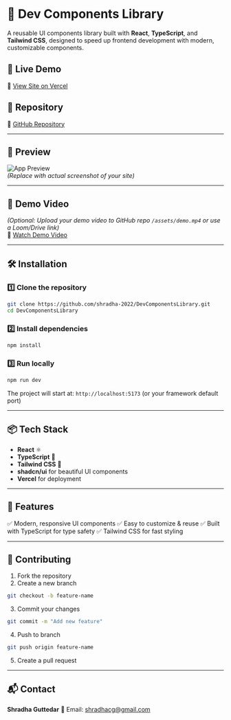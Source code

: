 # 🚀 Dev Components Library

A reusable UI components library built with **React**, **TypeScript**, and **Tailwind CSS**, designed to speed up frontend development with modern, customizable components.

## 📌 Live Demo  
🔗 [View Site on Vercel](https://dev-components-library-xiug-fhtjos9zw.vercel.app)  

## 📂 Repository  
🔗 [GitHub Repository](https://github.com/shradha-2022/DevComponentsLibrary)  

---

## 📸 Preview  
![App Preview](https://via.placeholder.com/800x400?text=Dev+Components+Library+Preview)  
*(Replace with actual screenshot of your site)*  

---

## 🎥 Demo Video  
*(Optional: Upload your demo video to GitHub repo `/assets/demo.mp4` or use a Loom/Drive link)*  
🔗 [Watch Demo Video](#)  

---

## 🛠️ Installation  

### 1️⃣ Clone the repository  
```bash
git clone https://github.com/shradha-2022/DevComponentsLibrary.git
cd DevComponentsLibrary
````

### 2️⃣ Install dependencies

```bash
npm install
```

### 3️⃣ Run locally

```bash
npm run dev
```

The project will start at: `http://localhost:5173` (or your framework default port)

---

## 📦 Tech Stack

* **React** ⚛️
* **TypeScript** 📝
* **Tailwind CSS** 🎨
* **shadcn/ui** for beautiful UI components
* **Vercel** for deployment

---

## 📄 Features

✅ Modern, responsive UI components
✅ Easy to customize & reuse
✅ Built with TypeScript for type safety
✅ Tailwind CSS for fast styling

---

## 🤝 Contributing

1. Fork the repository
2. Create a new branch

```bash
git checkout -b feature-name
```

3. Commit your changes

```bash
git commit -m "Add new feature"
```

4. Push to branch

```bash
git push origin feature-name
```

5. Create a pull request

---

## 📬 Contact

**Shradha Guttedar**
📧 Email: [shradhacg@gmail.com](mailto:shradhacg@gmail.com)





